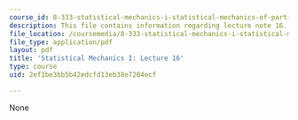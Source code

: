 ```yaml
---
course_id: 8-333-statistical-mechanics-i-statistical-mechanics-of-particles-fall-2013
description: This file contains information regarding lecture note 16.
file_location: /coursemedia/8-333-statistical-mechanics-i-statistical-mechanics-of-particles-fall-2013/2ef1be3bb5b42edcfd13eb38e7204ecf_MIT8_333F13_Lec16.pdf
file_type: application/pdf
layout: pdf
title: 'Statistical Mechanics I: Lecture 16'
type: course
uid: 2ef1be3bb5b42edcfd13eb38e7204ecf

---
```

None